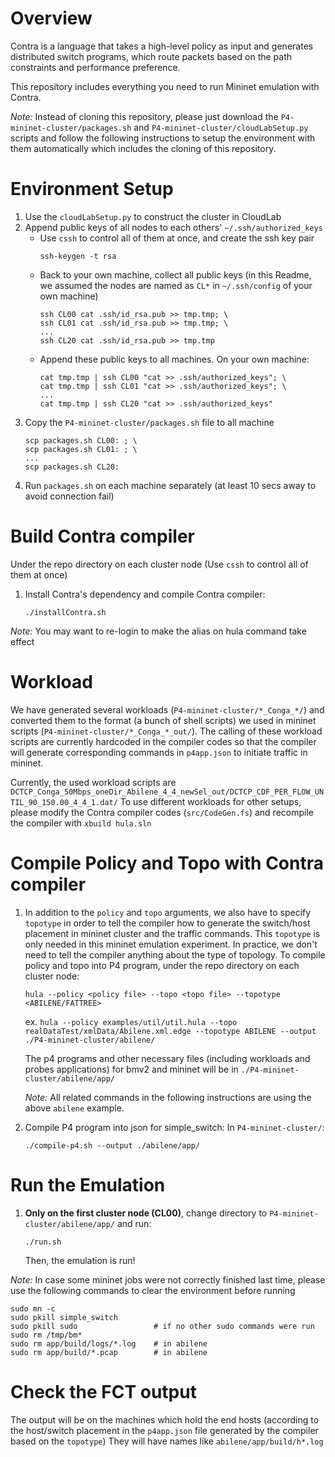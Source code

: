 Overview
====
Contra is a language that takes a high-level policy as input and generates distributed switch programs, which route packets based on the path constraints and performance preference.

This repository includes everything you need to run Mininet emulation with Contra.

*Note:* Instead of cloning this repository, please just download the `P4-mininet-cluster/packages.sh` and `P4-mininet-cluster/cloudLabSetup.py` scripts and follow the following instructions to setup the environment with them automatically which includes the cloning of this repository.

Environment Setup
====
1. Use the `cloudLabSetup.py` to construct the cluster in CloudLab
2. Append public keys of all nodes to each others' `~/.ssh/authorized_keys`
	- Use `cssh` to control all of them at once, and create the ssh key pair
		```
		ssh-keygen -t rsa
		```
	- Back to your own machine, collect all public keys (in this Readme, we assumed the nodes are named as `CL*` in `~/.ssh/config` of your own machine)
		```
		ssh CL00 cat .ssh/id_rsa.pub >> tmp.tmp; \
		ssh CL01 cat .ssh/id_rsa.pub >> tmp.tmp; \
		...
		ssh CL20 cat .ssh/id_rsa.pub >> tmp.tmp
		```
	- Append these public keys to all machines. On your own machine:
		```
		cat tmp.tmp | ssh CL00 "cat >> .ssh/authorized_keys"; \
		cat tmp.tmp | ssh CL01 "cat >> .ssh/authorized_keys"; \
		...
		cat tmp.tmp | ssh CL20 "cat >> .ssh/authorized_keys"
		```
3. Copy the `P4-mininet-cluster/packages.sh` file to all machine
	```
	scp packages.sh CL00: ; \
	scp packages.sh CL01: ; \
	...
	scp packages.sh CL20:
	```
4. Run `packages.sh` on each machine separately (at least 10 secs away to avoid connection fail)

Build Contra compiler
====
Under the repo directory on each cluster node (Use `cssh` to control all of them at once)
1. Install Contra's dependency and compile Contra compiler: 
	```
	./installContra.sh
	```

*Note:* You may want to re-login to make the alias on hula command take effect

Workload
====
We have generated several workloads (`P4-mininet-cluster/*_Conga_*/`) and converted them to the format (a bunch of shell scripts) we used in mininet scripts (`P4-mininet-cluster/*_Conga_*_out/`).
The calling of these workload scripts are currently hardcoded in the compiler codes so that the compiler will generate corresponding commands in `p4app.json` to initiate traffic in mininet.

Currently, the used workload scripts are `DCTCP_Conga_50Mbps_oneDir_Abilene_4_4_newSel_out/DCTCP_CDF_PER_FLOW_UNTIL_90_150.00_4_4_1.dat/`
To use different workloads for other setups, please modify the Contra compiler codes (`src/CodeGen.fs`) and recompile the compiler with `xbuild hula.sln`

Compile Policy and Topo with Contra compiler
====
1. In addition to the `policy` and `topo` arguments, we also have to specify `topotype` in order to tell the compiler how to generate the switch/host placement in mininet cluster and the traffic commands. This `topotype` is only needed in this mininet emulation experiment. In practice, we don't need to tell the compiler anything about the type of topology. To compile policy and topo into P4 program, under the repo directory on each cluster node:
	```
	hula --policy <policy file> --topo <topo file> --topotype <ABILENE/FATTREE>
	```
	ex. `hula --policy examples/util/util.hula --topo realDataTest/xmlData/Abilene.xml.edge --topotype ABILENE --output ./P4-mininet-cluster/abilene/`
	
	The p4 programs and other necessary files (including workloads and probes applications) for bmv2 and mininet will be in `./P4-mininet-cluster/abilene/app/`
	
	*Note:* All related commands in the following instructions are using the above `abilene` example.

2. Compile P4 program into json for simple\_switch: In `P4-mininet-cluster/`:
	```
	./compile-p4.sh --output ./abilene/app/
	```

Run the Emulation
====
1. **Only on the first cluster node (CL00)**, change directory to `P4-mininet-cluster/abilene/app/` and run:
	```
	./run.sh
	```
	Then, the emulation is run!

*Note:* In case some mininet jobs were not correctly finished last time, please use the following commands to clear the environment before running
```
sudo mn -c
sudo pkill simple_switch
sudo pkill sudo  				# if no other sudo commands were run
sudo rm /tmp/bm*
sudo rm app/build/logs/*.log    # in abilene
sudo rm app/build/*.pcap		# in abilene
```

Check the FCT output
====
The output will be on the machines which hold the end hosts (according to the host/switch placement in the `p4app.json` file generated by the compiler based on the `topotype`)
They will have names like `abilene/app/build/h*.log`

